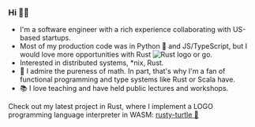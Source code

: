 ### Hi 👋😊

<!--
**miro-jelaska/miro-jelaska** is a ✨ _special_ ✨ repository because its `README.md` (this file) appears on your GitHub profile.

Here are some ideas to get you started:

- 🔭 I’m currently working on ...
- 🌱 I’m currently learning ...
- 👯 I’m looking to collaborate on ...
- 🤔 I’m looking for help with ...
- 💬 Ask me about ...
- 📫 How to reach me: ...
- 😄 Pronouns: ...
- ⚡ Fun fact: ...
-->

- I'm a software engineer with a rich experience collaborating with US-based startups.
- Most of my production code was in Python 🐍 and JS/TypeScript, but I would love more opportunities with Rust ![Rust logo](https://www.rust-lang.org/logos/rust-logo-16x16-blk.png) or go.
- Interested in distributed systems, *nix, Rust.
- 🧩 I admire the pureness of math. In part, that's why I'm a fan of functional programming and type systems like Rust or Scala have.
- 📚 I love teaching and have held public lectures and workshops.

Check out my latest project in Rust, where I implement a LOGO programming language interpreter in WASM: [rusty-turtle 🐢](https://github.com/miro-jelaska/rusty-turtle)
